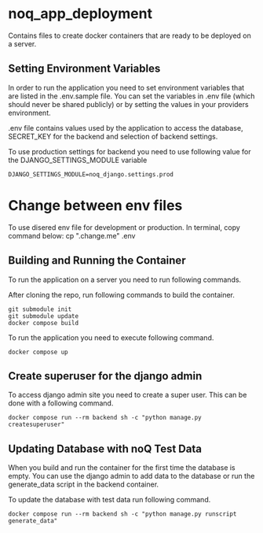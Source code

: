 # noq_app_deployment


Contains files to create docker containers that are ready to be deployed on a server.

## Setting Environment Variables

In order to run the application you need to set environment variables that are listed in the .env.sample file. You can set the variables in .env file (which should never be shared publicly) or by setting the values in your providers environment.

.env file contains values used by the application to access the database, SECRET_KEY for the backend and selection of backend settings.

To use production settings for backend you need to use following value for the DJANGO_SETTINGS_MODULE variable

    DJANGO_SETTINGS_MODULE=noq_django.settings.prod

# Change between env files

To use disered env file for development or production.
In terminal, copy command below:
cp ".change.me" .env

## Building and Running the Container

To run the application on a server you need to run following commands.

After cloning the repo, run following commands to build the container.

    git submodule init
    git submodule update
    docker compose build

To run the application you need to execute following command.

    docker compose up

## Create superuser for the django admin

To access django admin site you need to create a super user. This can be done with a following command.

    docker compose run --rm backend sh -c "python manage.py createsuperuser"

## Updating Database with noQ Test Data

When you build and run the container for the first time the database is empty. You can use the django admin to add data to the database or run the generate_data script in the backend container.

To update the database with test data run following command.

    docker compose run --rm backend sh -c "python manage.py runscript generate_data"
